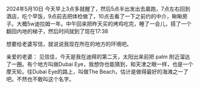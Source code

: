 2024年5月10日 今天早上3点多就醒了，然后5点半出发出去晨跑，7点左右回到酒店，吃个早饭，9点前去把体检做了，10点去看了一下之前约的中介，瞅瞅房子。大概5w迪拉姆一年。中午回来把昨天买的烤鸡吃完，睡了一会儿，搭了一个翻回内地的梯子，然后时间就到了现在17:38

想要给老婆写信，就说说我现在所在的地方的环境吧。


亲爱的老婆：
   见信佳，今天是我在迪拜的第二天，太阳出来前把 palm 附近溜达了一圈。有个地方叫做Dubai Eye，我想你也能猜到，和天津之眼一样，也是一个摩天轮。往Dubai Eye的路上，叫做The Beach，估计是做得最好的海滩之一了吧。不然也不敢叫这个名字。
